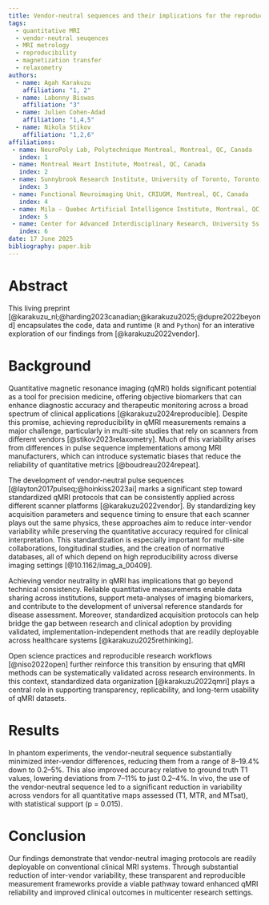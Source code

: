 ```yaml
---
title: Vendor-neutral sequences and their implications for the reproducibility of quantitative MRI
tags:
  - quantitative MRI
  - vendor-neutral seuqences
  - MRI metrology
  - reproducibility
  - magnetization transfer
  - relaxometry
authors:
  - name: Agah Karakuzu
    affiliation: "1, 2"
  - name: Labonny Biswas
    affiliation: "3"
  - name: Julien Cohen-Adad
    affiliation: "1,4,5"
  - name: Nikola Stikov
    affiliation: "1,2,6"
affiliations:
 - name: NeuroPoly Lab, Polytechnique Montreal, Montreal, QC, Canada
   index: 1
 - name: Montreal Heart Institute, Montreal, QC, Canada
   index: 2
 - name: Sunnybrook Research Institute, University of Toronto, Toronto, ON, Canada
   index: 3
 - name: Functional Neuroimaging Unit, CRIUGM, Montreal, QC, Canada
   index: 4
 - name: Mila - Quebec Artificial Intelligence Institute, Montreal, QC, Canada
   index: 5
 - name: Center for Advanced Interdisciplinary Research, University Ss Cyril and Methodius in Skopje
   index: 6
date: 17 June 2025
bibliography: paper.bib
---
```


# Abstract

This living preprint [@karakuzu_nl;@harding2023canadian;@karakuzu2025;@dupre2022beyond] encapsulates the code, data and runtime (`R` and `Python`) for an interative exploration of our findings from [@karakuzu2022vendor].

# Background

Quantitative magnetic resonance imaging (qMRI) holds significant potential as a tool for precision medicine, offering objective biomarkers that can enhance diagnostic accuracy and therapeutic monitoring across a broad spectrum of clinical applications [@karakuzu2024reproducible]. Despite this promise, achieving reproducibility in qMRI measurements remains a major challenge, particularly in multi-site studies that rely on scanners from different vendors [@stikov2023relaxometry]. Much of this variability arises from differences in pulse sequence implementations among MRI manufacturers, which can introduce systematic biases that reduce the reliability of quantitative metrics [@boudreau2024repeat].

The development of vendor-neutral pulse sequences [@layton2017pulseq;@hoinkiss2023ai] marks a significant step toward standardized qMRI protocols that can be consistently applied across different scanner platforms [@karakuzu2022vendor]. By standardizing key acquisition parameters and sequence timing to ensure that each scanner plays out the same physics, these approaches aim to reduce inter-vendor variability while preserving the quantitative accuracy required for clinical interpretation. This standardization is especially important for multi-site collaborations, longitudinal studies, and the creation of normative databases, all of which depend on high reproducibility across diverse imaging settings [@10.1162/imag_a_00409].

Achieving vendor neutrality in qMRI has implications that go beyond technical consistency. Reliable quantitative measurements enable data sharing across institutions, support meta-analyses of imaging biomarkers, and contribute to the development of universal reference standards for disease assessment. Moreover, standardized acquisition protocols can help bridge the gap between research and clinical adoption by providing validated, implementation-independent methods that are readily deployable across healthcare systems [@karakuzu2025rethinking]. 

Open science practices and reproducible research workflows [@niso2022open] further reinforce this transition by ensuring that qMRI methods can be systematically validated across research environments. In this context, standardized data organization [@karakuzu2022qmri] plays a central role in supporting transparency, replicability, and long-term usability of qMRI datasets.

# Results

In phantom experiments, the vendor-neutral sequence substantially minimized inter-vendor differences, reducing them from a range of 8–19.4% down to 0.2–5%. This also improved accuracy relative to ground truth T1 values, lowering deviations from 7–11% to just 0.2–4%. In vivo, the use of the vendor-neutral sequence led to a significant reduction in variability across vendors for all quantitative maps assessed (T1, MTR, and MTsat), with statistical support (p = 0.015).

# Conclusion

Our findings demonstrate that vendor-neutral imaging protocols are readily deployable on conventional clinical MRI systems. Through substantial reduction of inter-vendor variability, these transparent and reproducible measurement frameworks provide a viable pathway toward enhanced qMRI reliability and improved clinical outcomes in multicenter research settings.